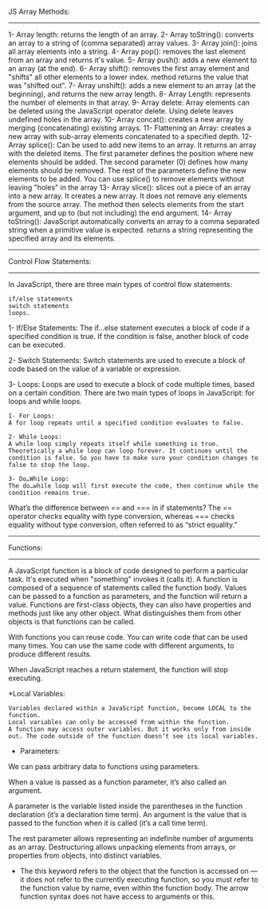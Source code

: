 JS Array Methods:
*****************
1- Array length:
returns the length of an array.
2- Array toString():
converts an array to a string of (comma separated) array values.
3- Array join():
joins all array elements into a string.
4- Array pop():
removes the last element from an array and returns it's value.
5- Array push():
adds a new element to an array (at the end).
6- Array shift():
removes the first array element and "shifts" all other elements to a lower index. method returns the value that was "shifted out".
7- Array unshift():
adds a new element to an array (at the beginning), and returns the new array length.
8- Array Length:
represents the number of elements in that array. 
9- Array delete:
Array elements can be deleted using the JavaScript operator delete.
Using delete leaves undefined holes in the array.
10- Array concat():
creates a new array by merging (concatenating) existing arrays.
11- Flattening an Array:
creates a new array with sub-array elements concatenated to a specified depth.
12- Array splice():
Can be used to add new items to an array.
It returns an array with the deleted items.
The first parameter defines the position where new elements should be added.
The second parameter (0) defines how many elements should be removed.
The rest of the parameters define the new elements to be added.
You can use splice() to remove elements without leaving "holes" in the array
13- Array slice():
slices out a piece of an array into a new array. It creates a new array. It does not remove any elements from the source array. The method then selects elements from the start argument, and up to (but not including) the end argument.
14- Array toString():
JavaScript automatically converts an array to a comma separated string when a primitive value is expected. returns a string representing the specified array and its elements. 

*****************************************************************************************

Control Flow Statements:
***********************

In JavaScript, there are three main types of control flow statements:

    if/else statements
    switch statements
    loops.

1- If/Else Statements:
The if…else statement executes a block of code if a specified condition is true. If the condition is false, another block of code can be executed.

2- Switch Statements:
Switch statements are used to execute a block of code based on the value of a variable or expression.

3- Loops:
Loops are used to execute a block of code multiple times, based on a certain condition. There are two main types of loops in JavaScript: for loops and while loops.

    1- For Loops:
    A for loop repeats until a specified condition evaluates to false.

    2- While Loops:
    A while loop simply repeats itself while something is true. Theoretically a while loop can loop forever. It continues until the condition is false. So you have to make sure your condition changes to false to stop the loop.

    3- Do…While Loop:
    The do…while loop will first execute the code, then continue while the condition remains true.

What’s the difference between == and === in if statements?
The == operator checks equality with type conversion, whereas === checks equality without type conversion, often referred to as “strict equality.”    

*****************************************************************************************

Functions:
*********

A JavaScript function is a block of code designed to perform a particular task. It's executed when "something" invokes it (calls it).
A function is composed of a sequence of statements called the function body. Values can be passed to a function as parameters, and the function will return a value.
Functions are first-class objects, they can also have properties and methods just like any other object. What distinguishes them from other objects is that functions can be called.

With functions you can reuse code.
You can write code that can be used many times.
You can use the same code with different arguments, to produce different results.

When JavaScript reaches a return statement, the function will stop executing.

*Local Variables:

    Variables declared within a JavaScript function, become LOCAL to the function.
    Local variables can only be accessed from within the function.
    A function may access outer variables. But it works only from inside out. The code outside of the function doesn’t see its local variables.

* Parameters:

We can pass arbitrary data to functions using parameters.

When a value is passed as a function parameter, it’s also called an argument.

A parameter is the variable listed inside the parentheses in the function declaration (it’s a declaration time term).
An argument is the value that is passed to the function when it is called (it’s a call time term).

The rest parameter allows representing an indefinite number of arguments as an array.
Destructuring allows unpacking elements from arrays, or properties from objects, into distinct variables.

* The this keyword refers to the object that the function is accessed on — it does not refer to the currently executing function, so you must refer to the function value by name, even within the function body. The arrow function syntax does not have access to arguments or this.
